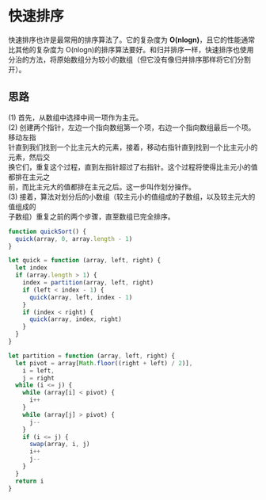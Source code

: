 # 快速排序

快速排序也许是最常用的排序算法了。它的复杂度为 **O(nlogn)**，且它的性能通常比其他的复杂度为 O(nlogn)的排序算法要好。和归并排序一样，快速排序也使用分治的方法，将原始数组分为较小的数组（但它没有像归并排序那样将它们分割开）。

## 思路

(1) 首先，从数组中选择中间一项作为主元。  
(2) 创建两个指针，左边一个指向数组第一个项，右边一个指向数组最后一个项。移动左指  
针直到我们找到一个比主元大的元素，接着，移动右指针直到找到一个比主元小的元素，然后交  
换它们，重复这个过程，直到左指针超过了右指针。这个过程将使得比主元小的值都排在主元之  
前，而比主元大的值都排在主元之后。这一步叫作划分操作。  
(3) 接着，算法对划分后的小数组（较主元小的值组成的子数组，以及较主元大的值组成的  
子数组）重复之前的两个步骤，直至数组已完全排序。

```js
function quickSort() {
  quick(array, 0, array.length - 1)
}

let quick = function (array, left, right) {
  let index
  if (array.length > 1) {
    index = partition(array, left, right)
    if (left < index - 1) {
      quick(array, left, index - 1)
    }
    if (index < right) {
      quick(array, index, right)
    }
  }
}

let partition = function (array, left, right) {
  let pivot = array[Math.floor((right + left) / 2)],
    i = left,
    j = right
  while (i <= j) {
    while (array[i] < pivot) {
      i++
    }
    while (array[j] > pivot) {
      j--
    }
    if (i <= j) {
      swap(array, i, j)
      i++
      j--
    }
  }
  return i
}
```
